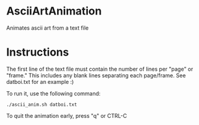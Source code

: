 # AsciiArtAnimation
Animates ascii art from a text file

# Instructions
The first line of the text file must contain the number of lines per "page" or "frame." This includes any blank lines separating each page/frame. See datboi.txt for an example :)

To run it, use the following command:

```./ascii_anim.sh datboi.txt```

To quit the animation early, press "q" or CTRL-C
